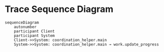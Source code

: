 # Trace Sequence Diagram

```mermaid
sequenceDiagram
    autonumber
    participant Client
    participant System
    Client->>System: coordination_helper.main
    System->>System: coordination_helper.main → work.update_progress
```
